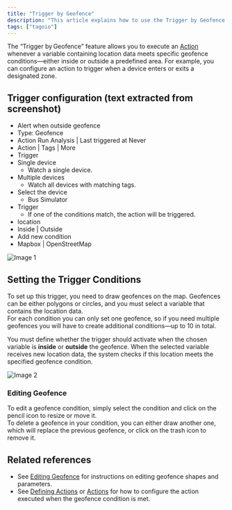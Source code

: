 ```yaml
---
title: "Trigger by Geofence"
description: "This article explains how to use the Trigger by Geofence feature to run an Action when location data meets geofence conditions (inside or outside a predefined area), and it includes the UI text captured from the configuration screen."
tags: ["tagoio"]
---
```

The “Trigger by Geofence” feature allows you to execute an [Action](actions/actions) whenever a variable containing location data meets specific geofence conditions—either inside or outside a predefined area. For example, you can configure an action to trigger when a device enters or exits a designated zone.

<!-- Image placeholder removed for build -->

## Trigger configuration (text extracted from screenshot)

- Alert when outside geofence  
- Type: Geofence  
- Action Run Analysis | Last triggered at Never  
- Action | Tags | More  
- Trigger  
- Single device  
  - Watch a single device.  
- Multiple devices  
  - Watch all devices with matching tags.  
- Select the device  
  - Bus Simulator  
- Trigger  
  - If one of the conditions match, the action will be triggered.  
- location  
- Inside | Outside  
- Add new condition  
- Mapbox | OpenStreetMap  

![Image 1](/docs_imagem/tagoio/external-5fc8df08.png)

## Setting the Trigger Conditions

To set up this trigger, you need to draw geofences on the map. Geofences can be either polygons or circles, and you must select a variable that contains the location data.  
For each condition you can only set one geofence, so if you need multiple geofences you will have to create additional conditions—up to 10 in total.

You must define whether the trigger should activate when the chosen variable is **inside** or **outside** the geofence. When the selected variable receives new location data, the system checks if this location meets the specified geofence condition.

![Image 2](/docs_imagem/tagoio/external-bef9d9d6.png)

### Editing Geofence

To edit a geofence condition, simply select the condition and click on the pencil icon to resize or move it.  
To delete a geofence in your condition, you can either draw another one, which will replace the previous geofence, or click on the trash icon to remove it.

## Related references

- See [Editing Geofence](../widgets/map-widget) for instructions on editing geofence shapes and parameters.
- See [Defining Actions](../actions/index) or [Actions](../actions/index) for how to configure the action executed when the geofence condition is met.